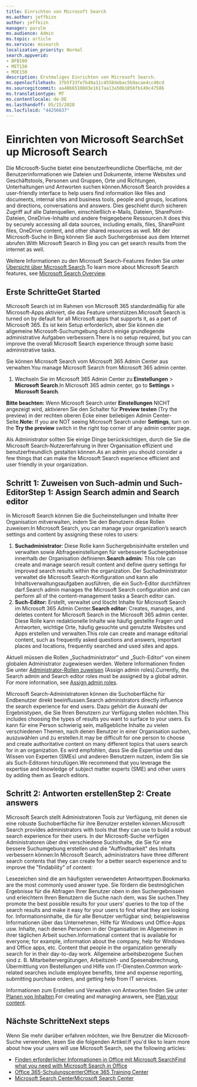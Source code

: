 ```yaml
---
title: Einrichten von Microsoft Search
ms.author: jeffkizn
author: jeffkizn
manager: parulm
ms.audience: Admin
ms.topic: article
ms.service: mssearch
localization_priority: Normal
search.appverid:
- BFB160
- MET150
- MOE150
description: Erstmaliges Einrichten von Microsoft Search.
ms.openlocfilehash: 37b5f33fe7b49a11c4558debac5b9acae4cc40cd
ms.sourcegitcommit: aa48b6510883e1617aa13a50b1056fb149c47586
ms.translationtype: MT
ms.contentlocale: de-DE
ms.lasthandoff: 05/15/2020
ms.locfileid: "44256637"
---
```

# <a name="set-up-microsoft-search"></a><span data-ttu-id="cf552-103">Einrichten von Microsoft Search</span><span class="sxs-lookup"><span data-stu-id="cf552-103">Set up Microsoft Search</span></span>

<span data-ttu-id="cf552-104">Die Microsoft-Suche bietet eine benutzerfreundliche Oberfläche, mit der Benutzerinformationen wie Dateien und Dokumente, interne Websites und Geschäftstools, Personen und Gruppen, Orte und Richtungen, Unterhaltungen und Antworten suchen können.</span><span class="sxs-lookup"><span data-stu-id="cf552-104">Microsoft Search provides a user-friendly interface to help users find information like files and documents, internal sites and business tools, people and groups, locations and directions, conversations and answers.</span></span> <span data-ttu-id="cf552-105">Dies geschieht durch sicheren Zugriff auf alle Datenquellen, einschließlich e-Mails, Dateien, SharePoint-Dateien, OneDrive-Inhalte und andere freigegebene Ressourcen.</span><span class="sxs-lookup"><span data-stu-id="cf552-105">It does this by securely accessing all data sources, including emails, files, SharePoint files, OneDrive content, and other shared resources as well.</span></span> <span data-ttu-id="cf552-106">Mit der Microsoft-Suche in Bing können Sie auch Suchergebnisse aus dem Internet abrufen.</span><span class="sxs-lookup"><span data-stu-id="cf552-106">With Microsoft Search in Bing you can get search results from the internet as well.</span></span>

<span data-ttu-id="cf552-107">Weitere Informationen zu den Microsoft Search-Features finden Sie unter [Übersicht über Microsoft Search](overview-microsoft-search.md).</span><span class="sxs-lookup"><span data-stu-id="cf552-107">To learn more about Microsoft Search features, see [Microsoft Search Overview](overview-microsoft-search.md).</span></span>

## <a name="get-started"></a><span data-ttu-id="cf552-108">Erste Schritte</span><span class="sxs-lookup"><span data-stu-id="cf552-108">Get Started</span></span>

<span data-ttu-id="cf552-109">Microsoft Search ist im Rahmen von Microsoft 365 standardmäßig für alle Microsoft-Apps aktiviert, die das Feature unterstützen.</span><span class="sxs-lookup"><span data-stu-id="cf552-109">Microsoft Search is turned on by default for all Microsoft apps that supports it, as a part of Microsoft 365.</span></span> <span data-ttu-id="cf552-110">Es ist kein Setup erforderlich, aber Sie können die allgemeine Microsoft-Suchumgebung durch einige grundlegende administrative Aufgaben verbessern.</span><span class="sxs-lookup"><span data-stu-id="cf552-110">There is no setup required, but you can improve the overall Microsoft Search experience through some basic administrative tasks.</span></span>

<span data-ttu-id="cf552-111">Sie können Microsoft Search vom Microsoft 365 Admin Center aus verwalten.</span><span class="sxs-lookup"><span data-stu-id="cf552-111">You manage Microsoft Search from Microsoft 365 admin center.</span></span>

1. <span data-ttu-id="cf552-112">Wechseln Sie im Microsoft 365 Admin Center zu **Einstellungen** > **Microsoft Search**.</span><span class="sxs-lookup"><span data-stu-id="cf552-112">In Microsoft 365 admin center, go to **Settings** > **Microsoft Search**.</span></span>

<span data-ttu-id="cf552-113">**Bitte beachten:** Wenn Microsoft Search unter **Einstellungen** NICHT angezeigt wird, aktivieren Sie den Schalter für **Preview testen** (Try the preview) in der rechten oberen Ecke einer beliebigen Admin Center-Seite.</span><span class="sxs-lookup"><span data-stu-id="cf552-113">**Note:** If you are NOT seeing Microsoft Search under **Settings**, turn on the **Try the preview** switch in the right top corner of any admin center page.</span></span>

<span data-ttu-id="cf552-114">Als Administrator sollten Sie einige Dinge berücksichtigen, durch die Sie die Microsoft Search-Nutzererfahrung in Ihrer Organisation effizient und benutzerfreundlich gestalten können.</span><span class="sxs-lookup"><span data-stu-id="cf552-114">As an admin you should consider a few things that can make the Microsoft Search experience efficient and user friendly in your organization.</span></span>

## <a name="step-1-assign-search-admin-and-search-editor"></a><span data-ttu-id="cf552-115">Schritt 1: Zuweisen von Such-admin und Such-Editor</span><span class="sxs-lookup"><span data-stu-id="cf552-115">Step 1: Assign Search admin and Search editor</span></span>

<span data-ttu-id="cf552-116">In Microsoft Search können Sie die Sucheinstellungen und Inhalte Ihrer Organisation mitverwalten, indem Sie den Benutzern diese Rollen zuweisen:</span><span class="sxs-lookup"><span data-stu-id="cf552-116">In Microsoft Search, you can manage your organization’s search settings and content by assigning these roles to users:</span></span>

1. <span data-ttu-id="cf552-117">**Suchadministrator**: Diese Rolle kann Suchergebnisinhalte erstellen und verwalten sowie Abfrageeinstellungen für verbesserte Suchergebnisse innerhalb der Organisation definieren.</span><span class="sxs-lookup"><span data-stu-id="cf552-117">**Search admin:** This role can create and manage search result content and define query settings for improved search results within the organization.</span></span> <span data-ttu-id="cf552-118">Der Suchadministrator verwaltet die Microsoft Search-Konfiguration und kann alle Inhaltsverwaltungsaufgaben ausführen, die ein Such-Editor durchführen darf.</span><span class="sxs-lookup"><span data-stu-id="cf552-118">Search admin manages the Microsoft Search configuration and can perform all of the content-management tasks a Search editor can.</span></span>
2. <span data-ttu-id="cf552-119">**Such-Editor:** Erstellt, verwaltet und löscht Inhalte für Microsoft Search im Microsoft 365 Admin Center.</span><span class="sxs-lookup"><span data-stu-id="cf552-119">**Search editor:** Creates, manages, and deletes content for Microsoft Search in the Microsoft 365 admin center.</span></span> <span data-ttu-id="cf552-120">Diese Rolle kann redaktionelle Inhalte wie häufig gestellte Fragen und Antworten, wichtige Orte, häufig gesuchte und genutzte Websites und Apps erstellen und verwalten.</span><span class="sxs-lookup"><span data-stu-id="cf552-120">This role can create and manage editorial content, such as frequently asked questions and answers, important places and locations, frequently searched and used sites and apps.</span></span>

<span data-ttu-id="cf552-121">Aktuell müssen die Rollen „Suchadministrator“ und „Such-Editor“ von einem globalen Administrator zugewiesen werden. Weitere Informationen finden Sie unter [Administrator-Rollen zuweisen](https://docs.microsoft.com/office365/admin/add-users/assign-admin-roles?view=o365-worldwide) (Assign admin roles).</span><span class="sxs-lookup"><span data-stu-id="cf552-121">Currently, the Search admin and Search editor roles must be assigned by a global admin. For more information, see [Assign admin roles](https://docs.microsoft.com/office365/admin/add-users/assign-admin-roles?view=o365-worldwide).</span></span>

<span data-ttu-id="cf552-122">Microsoft Search-Administratoren können die Suchoberfläche für Endbenutzer direkt beeinflussen.</span><span class="sxs-lookup"><span data-stu-id="cf552-122">Search administrators directly influence the search experience for end users.</span></span> <span data-ttu-id="cf552-123">Dazu gehört die Auswahl der Ergebnistypen, die Sie Ihren Benutzern zur Verfügung stellen möchten.</span><span class="sxs-lookup"><span data-stu-id="cf552-123">This includes choosing the types of results you want to surface to your users.</span></span> <span data-ttu-id="cf552-124">Es kann für eine Person schwierig sein, maßgebliche Inhalte zu vielen verschiedenen Themen, nach denen Benutzer in einer Organisation suchen, auszuwählen und zu erstellen.</span><span class="sxs-lookup"><span data-stu-id="cf552-124">It may be difficult for one person to choose and create authoritative content on many different topics that users search for in an organization.</span></span> <span data-ttu-id="cf552-125">Es wird empfohlen, dass Sie die Expertise und das Wissen von Experten (SMEs) und anderen Benutzern nutzen, indem Sie sie als Such-Editoren hinzufügen.</span><span class="sxs-lookup"><span data-stu-id="cf552-125">We recommend that you leverage the expertise and knowledge of subject matter experts (SME) and other users by adding them as Search editors.</span></span>

## <a name="step-2-create-answers"></a><span data-ttu-id="cf552-126">Schritt 2: Antworten erstellen</span><span class="sxs-lookup"><span data-stu-id="cf552-126">Step 2: Create answers</span></span>

<span data-ttu-id="cf552-127">Microsoft Search stellt Administratoren Tools zur Verfügung, mit denen sie eine robuste Suchoberfläche für ihre Benutzer erstellen können.</span><span class="sxs-lookup"><span data-stu-id="cf552-127">Microsoft Search provides administrators with tools that they can use to build a robust search experience for their users.</span></span> <span data-ttu-id="cf552-128">In der Microsoft-Suche verfügen Administratoren über drei verschiedene Suchinhalte, die Sie für eine bessere Suchumgebung erstellen und die "Auffindbarkeit" des Inhalts verbessern können:</span><span class="sxs-lookup"><span data-stu-id="cf552-128">In Microsoft Search, administrators have three different search contents that they can create for a better search experience and to improve the "findability" of content:</span></span>

<span data-ttu-id="cf552-129">Lesezeichen sind die am häufigsten verwendeten Antworttypen.</span><span class="sxs-lookup"><span data-stu-id="cf552-129">Bookmarks are the most commonly used answer type.</span></span> <span data-ttu-id="cf552-130">Sie fördern die bestmöglichen Ergebnisse für die Abfragen Ihrer Benutzer oben in den Suchergebnissen und erleichtern Ihren Benutzern die Suche nach dem, was Sie suchen.</span><span class="sxs-lookup"><span data-stu-id="cf552-130">They promote the best possible results for your users’ queries to the top of the search results and make it easy for your users to find what they are looking for.</span></span>
<span data-ttu-id="cf552-131">Informationsinhalte, die für alle Benutzer verfügbar sind; beispielsweise Informationen über das Unternehmen, Hilfe für Windows und Office-Apps usw. Inhalte, nach denen Personen in der Organisation im Allgemeinen in ihrer täglichen Arbeit suchen.</span><span class="sxs-lookup"><span data-stu-id="cf552-131">Informational content that is available for everyone; for example, information about the company, help for Windows and Office apps, etc. Content that people in the organization generally search for in their day-to-day work.</span></span> <span data-ttu-id="cf552-132">Allgemeine arbeitsbezogene Suchen sind z. B. Mitarbeitervergütungen, Arbeitszeit- und Spesenabrechnung, Übermittlung von Bestellungen und Hilfe von IT-Diensten.</span><span class="sxs-lookup"><span data-stu-id="cf552-132">Common work-related searches include employee benefits, time and expense reporting, submitting purchase orders, and getting help from IT services.</span></span>

<span data-ttu-id="cf552-133">Informationen zum Erstellen und Verwalten von Antworten finden Sie unter [Planen von Inhalten](plan-your-content.md).</span><span class="sxs-lookup"><span data-stu-id="cf552-133">For creating and managing answers, see [Plan your content](plan-your-content.md).</span></span>

## <a name="next-steps"></a><span data-ttu-id="cf552-134">Nächste Schritte</span><span class="sxs-lookup"><span data-stu-id="cf552-134">Next steps</span></span>

<span data-ttu-id="cf552-135">Wenn Sie mehr darüber erfahren möchten, wie Ihre Benutzer die Microsoft-Suche verwenden, lesen Sie die folgenden Artikel:</span><span class="sxs-lookup"><span data-stu-id="cf552-135">If you'd like to learn more about how your users will use Microsoft Search, see the following articles:</span></span>

- [<span data-ttu-id="cf552-136">Finden erforderlicher Informationen in Office mit Microsoft Search</span><span class="sxs-lookup"><span data-stu-id="cf552-136">Find what you need with Microsoft Search in Office</span></span>](https://support.office.com/article/find-what-you-need-with-microsoft-search-in-office-2457d4d8-48a8-4ad4-ab89-5a0657aa8446)
- [<span data-ttu-id="cf552-137">Office 365-Schulungscenter</span><span class="sxs-lookup"><span data-stu-id="cf552-137">Office 365 Training Center</span></span>](https://support.office.com/office-training-center)
- [<span data-ttu-id="cf552-138">Microsoft Search Center</span><span class="sxs-lookup"><span data-stu-id="cf552-138">Microsoft Search Center</span></span>](https://support.office.com/article/-working-title-microsoft-search-center-b8bf5a2c-7515-40a9-9a6a-b8ed382c86bc)
